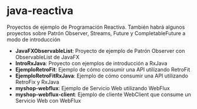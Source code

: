 # java-reactiva
Proyectos de ejemplo de Programación Reactiva. 
También habrá algunos proyectos sobre Patrón Observer, Streams, Future y CompletableFuture a modo de introducción 

 - **JavaFXObservableList**: Proyecto de ejemplo de Patrón Observer con ObservableList de JavaFX
 - **IntroRxJava**: Proyecto con ejemplos de introducción a RxJava
 - **EjemploRetroFit**: Ejemplo de cómo consumir una API utilizando RetroFit
 - **EjemploRetroFitRxJava**: Ejemplo de cómo consumir una API utilizando RetroFix y RxJava 
 - **myshop-webflux**: Ejemplo de Servicio Web utilizando WebFlux
 - **myshop-webflux-client**: Ejemplo de cliente WebClient que consume un Servicio Web con WebFlux
